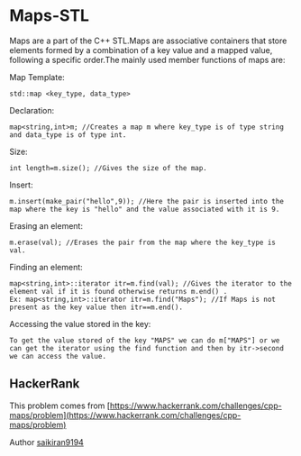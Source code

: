 # Maps-STL

Maps are a part of the C++ STL.Maps are associative containers that store elements formed by a combination of a key value and a mapped value, following a specific order.The mainly used member functions of maps are:

Map Template:

```
std::map <key_type, data_type>
```

Declaration:

```
map<string,int>m; //Creates a map m where key_type is of type string and data_type is of type int.
```

Size:

```
int length=m.size(); //Gives the size of the map.
```

Insert:

```
m.insert(make_pair("hello",9)); //Here the pair is inserted into the map where the key is "hello" and the value associated with it is 9.
```

Erasing an element:

```
m.erase(val); //Erases the pair from the map where the key_type is val.
```

Finding an element:

```
map<string,int>::iterator itr=m.find(val); //Gives the iterator to the element val if it is found otherwise returns m.end() .
Ex: map<string,int>::iterator itr=m.find("Maps"); //If Maps is not present as the key value then itr==m.end().
```

Accessing the value stored in the key:

```
To get the value stored of the key "MAPS" we can do m["MAPS"] or we can get the iterator using the find function and then by itr->second we can access the value.
```

## HackerRank

This problem comes from [https://www.hackerrank.com/challenges/cpp-maps/problem](https://www.hackerrank.com/challenges/cpp-maps/problem)

Author [saikiran9194](https://www.hackerrank.com/saikiran9194)